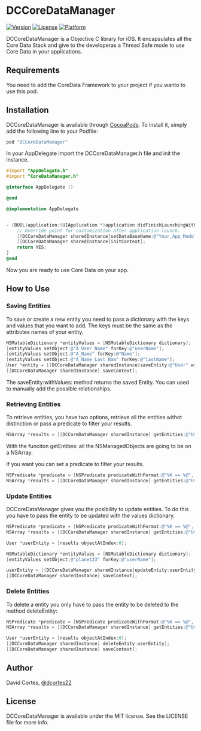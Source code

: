 # DCCoreDataManager
[![Version](https://img.shields.io/cocoapods/v/DCCoreDataManager.svg?style=flat)](http://cocoapods.org/pods/DCCoreDataManager)
[![License](https://img.shields.io/cocoapods/l/DCCoreDataManager.svg?style=flat)](http://cocoapods.org/pods/DCCoreDataManager)
[![Platform](https://img.shields.io/cocoapods/p/DCCoreDataManager.svg?style=flat)](http://cocoapods.org/pods/DCCoreDataManager)

DCCoreDataManager is a Objective C library for iOS. It encapsulates all the Core Data Stack and give to the developeras a Thread Safe mode to use Core Data in your applications.

## Requirements
You need to add the CoreData Framework to your project if you wanto to use this pod.

## Installation

DCCoreDataManager is available through [CocoaPods](http://cocoapods.org). To install
it, simply add the following line to your Podfile:

```ruby
pod "DCCoreDataManager"
```

In your AppDelegate import the DCCoreDataManager.h file and init the instance.

```objective-c
#import "AppDelegate.h"
#import "CoreDataManager.h"

@interface AppDelegate ()

@end

@implementation AppDelegate


- (BOOL)application:(UIApplication *)application didFinishLaunchingWithOptions:(NSDictionary *)launchOptions {
    // Override point for customization after application launch.
    [[DCCoreDataManager sharedInstance]setDataBaseName:@"Your_App_Model_Name"];
    [[DCCoreDataManager sharedInstance]initContext];
    return YES;
}
@end
```

Now you are ready to use Core Data on your app.

## How to Use
### Saving Entities

To save or create a new entity you need to pass a dictionary with the keys and values that you want to add. The keys must be the same as the attributes names of your entity.

```objective-c
NSMutableDictionary *entityValues = [NSMutableDictionary dictionary];
[entityValues setObject:@"A_User_Name" forKey:@"userName"];
[entityValues setObject:@"A_Name" forKey:@"Name"];
[entityValues setObject:@"A_Name_Last_Nam" forKey:@"lastName"];
User *entity = [[DCCoreDataManager sharedInstance]saveEntity:@"User" withValues:entityValues];
[[DCCoreDataManager sharedInstance] saveContext];
```
The saveEntity:withValues: method returns the saved Entity. You can used to manually add the possible relationships.

### Retrieving Entities
To retrieve entities, you have two options, retrieve all the entities withot distinction or pass a predicate to filter your results.

```objective-c
NSArray *results = [[DCCoreDataManager sharedInstance] getEntities:@"User"];
```

With the funciton getEntities: all the NSManagedObjects are going to be on a NSArray.

If you want you can set a predicate to filter your results.

```objective-c
NSPredicate *predicate = [NSPredicate predicateWithFormat:@"%K == %@", @"Name", @"Doe"];
NSArray *results = [[DCCoreDataManager sharedInstance] getEntities:@"User" withPredicate:predicate];
```

### Update Entities
DCCoreDataManager gives you the posibility to update entities. To do this you have to pass the entity to be updated with the values dictionary.

```objective-c
NSPredicate *predicate = [NSPredicate predicateWithFormat:@"%K == %@", @"Name", @"Doe"];
NSArray *results = [[DCCoreDataManager sharedInstance] getEntities:@"User" withPredicate:predicate];

User *userEntity = [results objectAtIndex:0];

NSMutableDictionary *entityValues = [NSMutableDictionary dictionary];
[entityValues setObject:@"planet23" forKey:@"userName"];

userEntity = [[DCCoreDataManager sharedInstance]updateEntity:userEntity withValues:entityValues];
[[DCCoreDataManager sharedInstance] saveContext];
```

### Delete Entities
To delete a entity you only have to pass the entity to be deleted to the method deleteEntity:

```objective-c
NSPredicate *predicate = [NSPredicate predicateWithFormat:@"%K == %@", @"Name", @"Doe"];
NSArray *results = [[DCCoreDataManager sharedInstance] getEntities:@"User" withPredicate:predicate];

User *userEntity = [results objectAtIndex:0];
[[DCCoreDataManager sharedInstance] deleteEntity:userEntity];
[[DCCoreDataManager sharedInstance] saveContext];
```

## Author

David Cortes, [@dcortes22](https://www.twitter.com/dcortes22)

## License

DCCoreDataManager is available under the MIT license. See the LICENSE file for more info.
